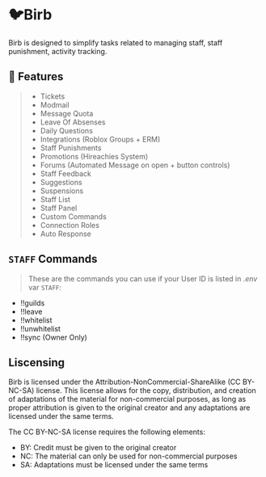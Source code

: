 # 🐦Birb

Birb is designed to simplify tasks related to managing staff, staff punishment, activity tracking.

## 🧱 Features
> - Tickets
> - Modmail
> - Message Quota
> - Leave Of Absenses
> - Daily Questions
> - Integrations (Roblox Groups + ERM)
> - Staff Punishments
> - Promotions (Hireachies System)
> - Forums (Automated Message on open + button controls)
> - Staff Feedback
> - Suggestions
> - Suspensions
> - Staff List
> - Staff Panel
> - Custom Commands
> - Connection Roles
> - Auto Response

## `STAFF` Commands
>
> These are the commands you can use if your User ID is listed in *.env* var `STAFF`:

- !!guilds
- !!leave
- !!whitelist
- !!unwhitelist
- !!sync (Owner Only)

## Liscensing

Birb is licensed under the Attribution-NonCommercial-ShareAlike (CC BY-NC-SA) license. This license allows for the copy, distribution, and creation of adaptations of the material for non-commercial purposes, as long as proper attribution is given to the original creator and any adaptations are licensed under the same terms.

The CC BY-NC-SA license requires the following elements:

- BY: Credit must be given to the original creator
- NC: The material can only be used for non-commercial purposes
- SA: Adaptations must be licensed under the same terms
